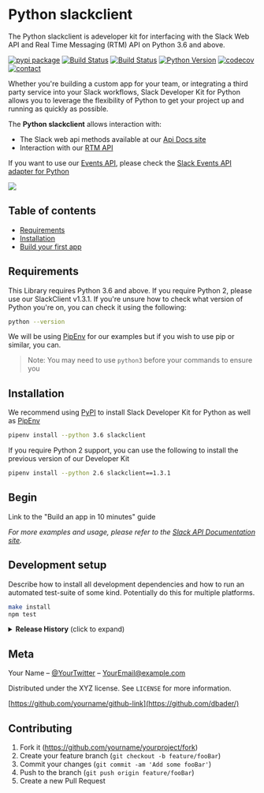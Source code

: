 # Python slackclient
The Python slackclient is adeveloper kit for interfacing with the Slack Web API and Real Time Messaging (RTM) API on Python 3.6 and above.



[![pypi package][pypi-image]][pypi-url]
[![Build Status][travis-image]][travis-url]
[![Build Status][windows-build-status]][windows-build-url]
[![Python Version][python-version]][pypi-url]
[![codecov][codecov-image]][codecov-url]
[![contact][contact-image]][contact-url]


Whether you're building a custom app for your team, or integrating a third party service into your Slack workflows, Slack Developer Kit for Python allows you to leverage the flexibility of Python to get your project up and running as quickly as possible.

The **Python slackclient** allows interaction with:

- The Slack web api methods available at our [Api Docs site][api-methods]
- Interaction with our [RTM API][rtm-docs]

If you want to use our [Events API][events-docs], please check the [Slack Events API adapter for Python][python-slack-events-api]

![](header.png)

## Table of contents
* [Requirements](#requirements)
* [Installation](#installation)
* [Build your first app](#begin)

## Requirements

This Library requires Python 3.6 and above. If you require Python 2, please use our SlackClient v1.3.1. If you're unsure how to check what version of Python you're on, you can check it using the following:

```bash
python --version
```
We will be using [PipEnv][pipenv] for our examples but if you wish to use pip or similar, you can.

> Note: You may need to use `python3` before your commands to ensure you 


## Installation

We recommend using [PyPI][pypi] to install Slack Developer Kit for Python as well as [PipEnv][pipenv]


```bash
pipenv install --python 3.6 slackclient
```

If you require Python 2 support, you can use the following to install the previous version of our Developer Kit

```bash
pipenv install --python 2.6 slackclient==1.3.1
```


## Begin

Link to the "Build an app in 10 minutes" guide

_For more examples and usage, please refer to the [Slack API Documentation site][api-docs]._

## Development setup

Describe how to install all development dependencies and how to run an automated test-suite of some kind. Potentially do this for multiple platforms.

```sh
make install
npm test
```

<details>
  <summary><strong>Release History</strong> (click to expand)</summary>

<!-- rel -->

* 0.2.1
    * CHANGE: Update docs (module code remains unchanged)
* 0.2.0
    * CHANGE: Remove `setDefaultXYZ()`
    * ADD: Add `init()`
* 0.1.1
    * FIX: Crash when calling `baz()` (Thanks @GenerousContributorName!)
* 0.1.0
    * The first proper release
    * CHANGE: Rename `foo()` to `bar()`
* 0.0.1
    * Work in progress
<!-- relstop -->


</details>

## Meta

Your Name – [@YourTwitter](https://twitter.com/dbader_org) – YourEmail@example.com

Distributed under the XYZ license. See ``LICENSE`` for more information.

[https://github.com/yourname/github-link](https://github.com/dbader/)

## Contributing

1. Fork it (<https://github.com/yourname/yourproject/fork>)
2. Create your feature branch (`git checkout -b feature/fooBar`)
3. Commit your changes (`git commit -am 'Add some fooBar'`)
4. Push to the branch (`git push origin feature/fooBar`)
5. Create a new Pull Request

<!-- Markdown link & img dfn's -->
[pypi-image]: https://badge.fury.io/py/slackclient.svg
[pypi-url]: https://pypi.python.org/pypi/slackclient
[windows-build-status]: https://ci.appveyor.com/api/projects/status/rif04t60ptslj32x/branch/master?svg=true
[windows-build-url]: https://ci.appveyor.com/project/slackapi/python-slackclient
[travis-image]: https://travis-ci.org/slackapi/python-slackclient.svg?branch=master
[travis-url]: https://travis-ci.org/slackapi/python-slackclient
[python-version]:  https://img.shields.io/pypi/pyversions/slackclient.svg
[codecov-image]: https://codecov.io/gh/slackapi/python-slackclient/branch/master/graph/badge.svg
[codecov-url]: https://codecov.io/gh/slackapi/python-slackclient
[contact-image]: https://img.shields.io/badge/contact-support-green.svg
[contact-url]: https://slack.com/support
[api-docs]: https://api.slack.com
[slackclientv1]: https://github.com/slackapi/python-slackclient/
[api-methods]: https://api.slack.com/methods
[rtm-docs]: https://api.slack.com/rtm
[events-docs]: https://api.slack.com/events-apiq
[python-slack-events-api]: https://github.com/slackapi/python-slack-events-api
[pypi]: https://pypi.python.org/pypi
[pipenv]: https://pypi.org/project/pipenv/